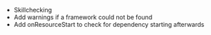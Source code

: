 <!-- TDOO -->

-   Skillchecking
-   Add warnings if a framework could not be found
-   Add onResourceStart to check for dependency starting afterwards
